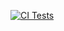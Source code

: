[![CI Tests](https://github.com/ULL-ESIT-INF-DSI-2425/prct07-witcher-datamodel-groupo/actions/workflows/ci.yml/badge.svg)](https://github.com/ULL-ESIT-INF-DSI-2425/prct07-witcher-datamodel-groupo/actions/workflows/ci.yml)
